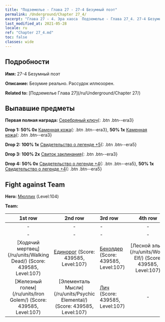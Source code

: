 ```yaml
---
title: "Подземелье - Глава 27 - 27-4 Безумный поэт"
permalink: /Underground/Chapter 27_4/
excerpt: "Глава 27 - 4. Эра хаоса  Подземелье - Глава 27_4. 27-4 Безумный поэт"
last_modified_at: 2021-05-28
locale: ru
ref: "Chapter 27_4.md"
toc: false
classes: wide
---
```


## Подробности

 **Имя:** 27-4 Безумный поэт

 **Описание:** Безумие реально. Рассудок иллюзорен.

 **Related to:** [Подземелье Глава 27](/ru/Underground/Chapter 27/)

## Выпавшие предметы

 **Первая полная награда:** [Серебряный ключ](/ItemsRU/con_693/){: .btn .btn--era3}

 **Drop 1:** **50% 0x** [Каменная кожа](/ItemsRU/her_452/){: .btn .btn--era3}, **50% 1x** [Каменная кожа](/ItemsRU/her_452/){: .btn .btn--era3}

 **Drop 2:** **100% 1x** [Свидетельство о легенде +5](/ItemsRU/mat_102/){: .btn .btn--era5}

 **Drop 3:** **100% 2x** [Свиток заклинания](/ItemsRU/con_694/){: .btn .btn--era3}

 **Drop 4:** **50% 0x** [Свидетельство о легенде +4](/ItemsRU/mat_95/){: .btn .btn--era5}, **50% 1x** [Свидетельство о легенде +4](/ItemsRU/mat_95/){: .btn .btn--era5}


## Fight against Team
 **Hero:** [Мюллих](/ru/heroes/Mullich/) (Level:104)

 **Team:**


  | 1st row | 2nd row | 3rd row | 4th row |
  |:----:|:----:|:----|:----:|
  | - | - | - | - |
  | - | - | - | - |
  | [Ходячий мертвец](/ru/units/Walking Dead/) (Score: 439585, Level:107)  | [Единорог](/ru/units/Unicorn/) (Score: 439585, Level:107)  | [Бехолдер](/ru/units/Beholder/) (Score: 439585, Level:107)  | [Лесной эльф](/ru/units/Wood Elf/) (Score: 439585, Level:107)  |
  | [Железный голем](/ru/units/Iron Golem/) (Score: 439585, Level:107)  | [Элементаль Мысли](/ru/units/Psychic Elemental/) (Score: 439585, Level:107)  | [Лич](/ru/units/Lich/) (Score: 439585, Level:107)  | - |


